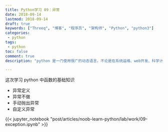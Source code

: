 ```yaml
---
title: Python学习 09：异常
date: 2018-09-14
lastmod: 2018-09-14
draft: true
keywords: ["Threeq", "博客", "程序员", "架构师", "Python", "python3"]
categories:
 - python
tags:
 - python
toc: false
comment: true
description: "python 是一门使用很广的动态语言，不论是在系统运维、web开发、科学计算、机器学习、图像处理等领域都有 python 的身影。当然这些都不能作为你要学习 python 的理由，学习他的唯一理由就是：你热爱 python。他不是最快的语言，也不是使用最多的语言，但是 python 可以提高你日常处理琐事的效率，并且顺带可以干一些很酷的事情：人生苦短，我用 pytho。"

---
```


这次学习 python 中函数的基础知识

* 异常定义
* 异常不做
* 手动抛出异常
* 自定义异常

<!--more-->

{{< jupyter_notebook "post/articles/noob-learn-python/lab/work/09-exception.ipynb" >}}


